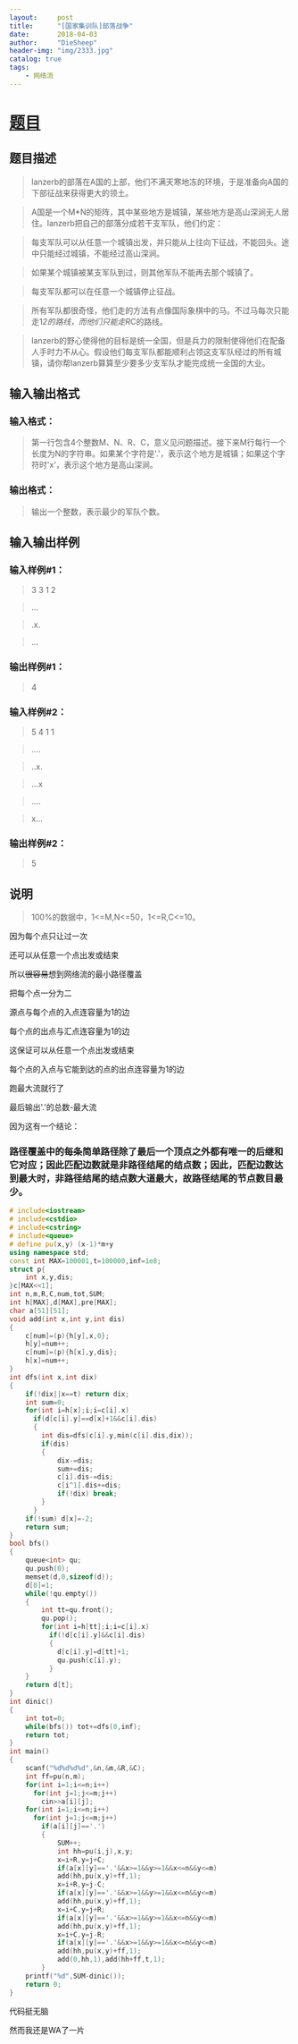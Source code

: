 ```yaml
---
layout:     post
title:      "[国家集训队]部落战争"
date:       2018-04-03
author:     "DieSheep"
header-img: "img/2333.jpg"
catalog: true
tags:
    - 网络流
---
```

# [题目](https://www.luogu.org/problemnew/show/P2172)

## 题目描述
>lanzerb的部落在A国的上部，他们不满天寒地冻的环境，于是准备向A国的下部征战来获得更大的领土。

>A国是一个M*N的矩阵，其中某些地方是城镇，某些地方是高山深涧无人居住。lanzerb把自己的部落分成若干支军队，他们约定：

>每支军队可以从任意一个城镇出发，并只能从上往向下征战，不能回头。途中只能经过城镇，不能经过高山深涧。

>如果某个城镇被某支军队到过，则其他军队不能再去那个城镇了。

>每支军队都可以在任意一个城镇停止征战。

>所有军队都很奇怪，他们走的方法有点像国际象棋中的马。不过马每次只能走1*2的路线，而他们只能走R*C的路线。

>lanzerb的野心使得他的目标是统一全国，但是兵力的限制使得他们在配备人手时力不从心。假设他们每支军队都能顺利占领这支军队经过的所有城镇，请你帮lanzerb算算至少要多少支军队才能完成统一全国的大业。

## 输入输出格式
### 输入格式：
>第一行包含4个整数M、N、R、C，意义见问题描述。接下来M行每行一个长度为N的字符串。如果某个字符是'.'，表示这个地方是城镇；如果这个字符时'x'，表示这个地方是高山深涧。

### 输出格式：
>输出一个整数，表示最少的军队个数。

## 输入输出样例
### 输入样例#1： 
>3 3 1 2

>...

>.x.

>...

### 输出样例#1： 
>4

### 输入样例#2： 
>5 4 1 1

>....

>..x.

>...x

>....

>x...

### 输出样例#2：
>5

## 说明
>100%的数据中，1<=M,N<=50，1<=R,C<=10。

因为每个点只让过一次

还可以从任意一个点出发或结束

所以~~很容易~~想到网络流的最小路径覆盖

把每个点一分为二

源点与每个点的入点连容量为1的边

每个点的出点与汇点连容量为1的边

这保证可以从任意一个点出发或结束

每个点的入点与它能到达的点的出点连容量为1的边

跑最大流就行了

最后输出'.'的总数-最大流

因为这有一个结论：

### 路径覆盖中的每条简单路径除了最后一个顶点之外都有唯一的后继和它对应；因此匹配边数就是非路径结尾的结点数；因此，匹配边数达到最大时，非路径结尾的结点数大道最大，故路径结尾的节点数目最少。
```cpp
# include<iostream>
# include<cstdio>
# include<cstring>
# include<queue>
# define pu(x,y) (x-1)*m+y
using namespace std;
const int MAX=100001,t=100000,inf=1e8;
struct p{
	int x,y,dis;
}c[MAX<<1];
int n,m,R,C,num,tot,SUM;
int h[MAX],d[MAX],pre[MAX];
char a[51][51];
void add(int x,int y,int dis)
{
	c[num]=(p){h[y],x,0};
	h[y]=num++;
	c[num]=(p){h[x],y,dis};
	h[x]=num++;
}
int dfs(int x,int dix)
{
	if(!dix||x==t) return dix;
	int sum=0;
	for(int i=h[x];i;i=c[i].x)
	  if(d[c[i].y]==d[x]+1&&c[i].dis)
	  {
	  	int dis=dfs(c[i].y,min(c[i].dis,dix));
	  	if(dis)
	  	{
	  		dix-=dis;
	  		sum+=dis;
	  		c[i].dis-=dis;
	  		c[i^1].dis+=dis;
	  		if(!dix) break;
		}
	  }
	if(!sum) d[x]=-2;
	return sum;
}
bool bfs()
{
	queue<int> qu;
	qu.push(0);
	memset(d,0,sizeof(d));
	d[0]=1;
	while(!qu.empty())
	{
		int tt=qu.front();
		qu.pop();
		for(int i=h[tt];i;i=c[i].x)
		  if(!d[c[i].y]&&c[i].dis)
		  {
		  	d[c[i].y]=d[tt]+1;
		  	qu.push(c[i].y);
		  }
	}
	return d[t];
}
int dinic()
{
	int tot=0;
	while(bfs()) tot+=dfs(0,inf);
	return tot;
}
int main()
{
	scanf("%d%d%d%d",&n,&m,&R,&C);
	int ff=pu(n,m);
	for(int i=1;i<=n;i++)
	  for(int j=1;j<=m;j++)
	  	cin>>a[i][j];
	for(int i=1;i<=n;i++)
	  for(int j=1;j<=m;j++)
	    if(a[i][j]=='.')
	    {
	    	SUM++;
	    	int hh=pu(i,j),x,y;
	    	x=i+R,y=j+C;
			if(a[x][y]=='.'&&x>=1&&y>=1&&x<=n&&y<=m)
			add(hh,pu(x,y)+ff,1);
			x=i+R,y=j-C;
			if(a[x][y]=='.'&&x>=1&&y>=1&&x<=n&&y<=m)
			add(hh,pu(x,y)+ff,1);
			x=i+C,y=j+R;
			if(a[x][y]=='.'&&x>=1&&y>=1&&x<=n&&y<=m)
			add(hh,pu(x,y)+ff,1);
			x=i+C,y=j-R;
			if(a[x][y]=='.'&&x>=1&&y>=1&&x<=n&&y<=m)
			add(hh,pu(x,y)+ff,1);
			add(0,hh,1),add(hh+ff,t,1);
		}
	printf("%d",SUM-dinic());
	return 0;
}
```
代码挺无脑

然而我还是WA了一片
